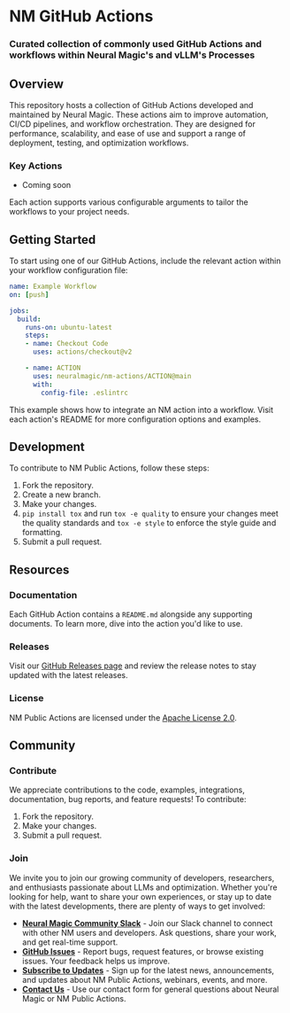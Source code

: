 # NM GitHub Actions

### Curated collection of commonly used GitHub Actions and workflows within Neural Magic's and vLLM's Processes

## Overview

This repository hosts a collection of GitHub Actions developed and maintained by Neural Magic. These actions aim to improve automation, CI/CD pipelines, and workflow orchestration. They are designed for performance, scalability, and ease of use and support a range of deployment, testing, and optimization workflows.

### Key Actions

- Coming soon

Each action supports various configurable arguments to tailor the workflows to your project needs.

## Getting Started

To start using one of our GitHub Actions, include the relevant action within your workflow configuration file:

```yaml
name: Example Workflow
on: [push]

jobs:
  build:
    runs-on: ubuntu-latest
    steps:
    - name: Checkout Code
      uses: actions/checkout@v2

    - name: ACTION
      uses: neuralmagic/nm-actions/ACTION@main
      with:
        config-file: .eslintrc
```

This example shows how to integrate an NM action into a workflow. Visit each action's README for more configuration options and examples.

## Development

To contribute to NM Public Actions, follow these steps:

1. Fork the repository.
2. Create a new branch.
3. Make your changes.
4. `pip install tox` and run `tox -e quality` to ensure your changes meet the quality standards and `tox -e style` to enforce the style guide and formatting.
5. Submit a pull request.

## Resources

### Documentation

Each GitHub Action contains a `README.md` alongside any supporting documents. To learn more, dive into the action you'd like to use.

### Releases

Visit our [GitHub Releases page](https://github.com/neuralmagic/nm-actions/releases) and review the release notes to stay updated with the latest releases.

### License

NM Public Actions are licensed under the [Apache License 2.0](https://github.com/neuralmagic/guidellm/blob/main/LICENSE).

## Community

### Contribute

We appreciate contributions to the code, examples, integrations, documentation, bug reports, and feature requests! To contribute:

1. Fork the repository.
2. Make your changes.
3. Submit a pull request.

### Join

We invite you to join our growing community of developers, researchers, and enthusiasts passionate about LLMs and optimization. Whether you're looking for help, want to share your own experiences, or stay up to date with the latest developments, there are plenty of ways to get involved:

- [**Neural Magic Community Slack**](https://neuralmagic.com/community/) - Join our Slack channel to connect with other NM users and developers. Ask questions, share your work, and get real-time support.
- [**GitHub Issues**](https://github.com/neuralmagic/nm-actions/issues) - Report bugs, request features, or browse existing issues. Your feedback helps us improve.
- [**Subscribe to Updates**](https://neuralmagic.com/subscribe/) - Sign up for the latest news, announcements, and updates about NM Public Actions, webinars, events, and more.
- [**Contact Us**](http://neuralmagic.com/contact/) - Use our contact form for general questions about Neural Magic or NM Public Actions.
